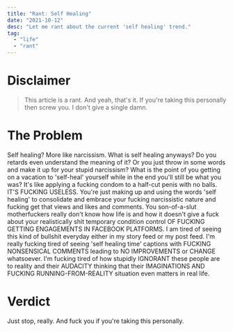 ```yaml
---
title: "Rant: Self Healing"
date: "2021-10-12"
desc: "Let me rant about the current 'self healing' trend."
tag:
  - "life"
  - "rant"
---
```


# Disclaimer

> This article is a rant. And yeah, that's it. If you're taking this personally then screw you. I don't give a single damn.

# The Problem

Self healing? More like narcissism. What is self healing anyways? Do you retards even understand the meaning of it? Or you just throw in some words and make it up for your stupid narcissism? What is the point of you getting on a vacation to 'self-heal' yourself while in the end you'll still be what you was? It's like applying a fucking condom to a half-cut penis with no balls. IT'S FUCKING USELESS. You're just making up and using the words 'self healing' to consolidate and embrace your fucking narcissistic nature and fucking get that views and likes and comments. You son-of-a-slut motherfuckers really don't know how life is and how it doesn't give a fuck about your realistically shit temporary condition control OF FUCKING GETTING ENGAGEMENTS IN FACEBOOK PLATFORMS. I am tired of seeing this kind of bullshit everyday either in my story feed or my post feed. I'm really fucking tired of seeing 'self healing time' captions with FUCKING NONSENSICAL COMMENTS leading to NO IMPROVEMENTS or CHANGE whatsoever. I'm fucking tired of how stupidly IGNORANT these people are to reality and their AUDACITY thinking that their IMAGINATIONS AND FUCKING RUNNING-FROM-REALITY situation even matters in real life.

# Verdict

Just stop, really. And fuck you if you're taking this personally.
